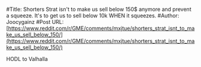 #Title: Shorters Strat isn't to make us sell below 150$ anymore and prevent a squeeze. It's to get us to sell below 10k WHEN it squeezes.
#Author: Joocygainz
#Post URL: [https://www.reddit.com/r/GME/comments/mxjtue/shorters_strat_isnt_to_make_us_sell_below_150/](https://www.reddit.com/r/GME/comments/mxjtue/shorters_strat_isnt_to_make_us_sell_below_150/)


HODL to Valhalla